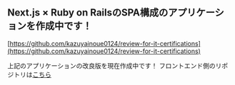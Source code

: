 ## Next.js × Ruby on RailsのSPA構成のアプリケーションを作成中です！
[https://github.com/kazuyainoue0124/review-for-it-certifications](https://github.com/kazuyainoue0124/review-for-it-certifications)

上記のアプリケーションの改良版を現在作成中です！
フロントエンド側のリポジトリは[こちら](https://github.com/kazuyainoue0124/shikaku-frontend)
